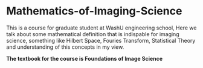 # Mathematics-of-Imaging-Science
This is a course for graduate student at WashU engineering school, 
Here we talk about some mathematical definition that is indispable for imaging science,
something like Hilbert Space, Fouries Transform, Statistical Theory and understanding of this concepts in my view.

**The textbook for the course is Foundations of Image Science**
